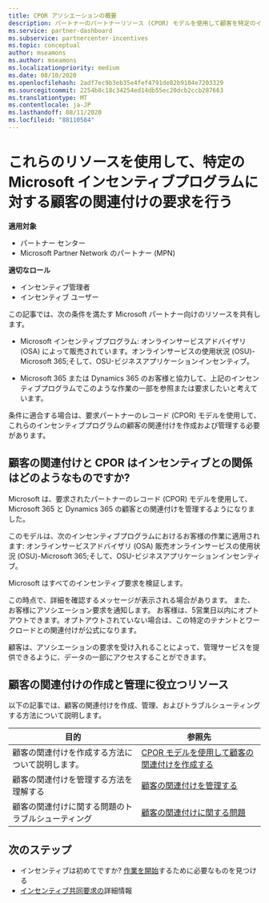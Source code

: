 ```yaml
---
title: CPOR アソシエーションの概要
description: パートナーのパートナーリソース (CPOR) モデルを使用して顧客を特定のインセンティブプログラムに関連付ける必要がある場合は、パートナーリソースについてお読みください。
ms.service: partner-dashboard
ms.subservice: partnercenter-incentives
ms.topic: conceptual
author: mseamons
ms.author: mseamons
ms.localizationpriority: medium
ms.date: 08/10/2020
ms.openlocfilehash: 2adf7ec9b3eb35e4fef4791de82b9104e7203329
ms.sourcegitcommit: 2254b8c18c34254ed14db55ec20dcb2ccb287663
ms.translationtype: MT
ms.contentlocale: ja-JP
ms.lasthandoff: 08/11/2020
ms.locfileid: "88110584"
---
```

# <a name="use-these-resources-to-make-customer-association-claims-for-specific-microsoft-incentives-programs"></a>これらのリソースを使用して、特定の Microsoft インセンティブプログラムに対する顧客の関連付けの要求を行う

**適用対象**

- パートナー センター
- Microsoft Partner Network のパートナー (MPN)

**適切なロール**

- インセンティブ管理者
- インセンティブ ユーザー

この記事では、次の条件を満たす Microsoft パートナー向けのリソースを共有します。

- Microsoft インセンティブプログラム: オンラインサービスアドバイザリ (OSA) によって販売されています。オンラインサービスの使用状況 (OSU)-Microsoft 365;そして、OSU-ビジネスアプリケーションインセンティブ。

- Microsoft 365 または Dynamics 365 のお客様と協力して、上記のインセンティブプログラムでこのような作業の一部を参照または要求したいと考えています。

条件に適合する場合は、要求パートナーのレコード (CPOR) モデルを使用して、これらのインセンティブプログラムの顧客の関連付けを作成および管理する必要があります。
 
## <a name="how-do-customer-associations-and-cpor-relate-to-incentives"></a>顧客の関連付けと CPOR はインセンティブとの関係はどのようなものですか?

Microsoft は、要求されたパートナーのレコード (CPOR) モデルを使用して、Microsoft 365 と Dynamics 365 の顧客との関連付けを管理するようになりました。

このモデルは、次のインセンティブプログラムにおけるお客様の作業に適用されます: オンラインサービスアドバイザリ (OSA) 販売オンラインサービスの使用状況 (OSU)-Microsoft 365;そして、OSU-ビジネスアプリケーションインセンティブ。

Microsoft はすべてのインセンティブ要求を検証します。

この時点で、詳細を確認するメッセージが表示される場合があります。 また、お客様にアソシエーション要求を通知します。 お客様は、5営業日以内にオプトアウトできます。オプトアウトされていない場合は、この特定のテナントとワークロードとの関連付けが公式になります。

顧客は、アソシエーションの要求を受け入れることによって、管理サービスを提供できるように、データの一部にアクセスすることができます。 

## <a name="resources-to-help-you-create-and-manage-customer-associations"></a>顧客の関連付けの作成と管理に役立つリソース

以下の記事では、顧客の関連付けを作成、管理、およびトラブルシューティングする方法について説明します。

|  **目的**  |  **参照先**  |
|--------------|-----------|
| 顧客の関連付けを作成する方法について説明します。  | [CPOR モデルを使用して顧客の関連付けを作成する](submit-osa-claim.md)  |
|顧客の関連付けを管理する方法を理解する  | [顧客の関連付けを管理する](incentives-manage-customer-associations.md)  |
|顧客の関連付けに関する問題のトラブルシューティング  | [顧客の関連付けに関する問題](incentives-customer-association-issues.md)  |

## <a name="next-steps"></a>次のステップ

- インセンティブは初めてですか? [作業を開始](incentives-get-started-intro.md)するために必要なものを見つける
- [インセンティブ共同要求の](claims-overview.md)詳細情報
